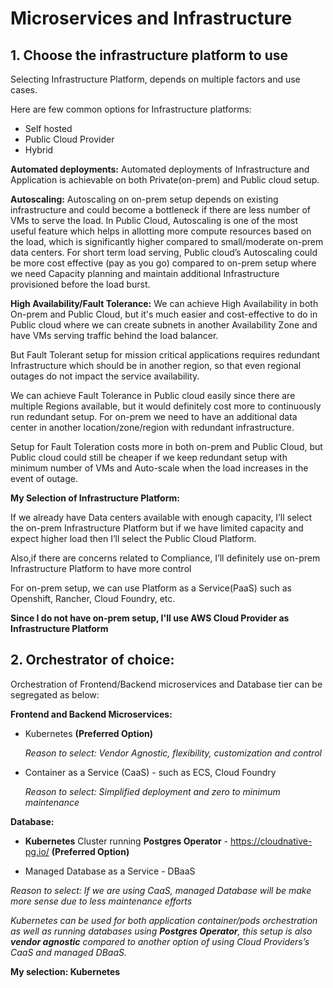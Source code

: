 # Microservices and Infrastructure
## 1. Choose the infrastructure platform to use
Selecting Infrastructure Platform, depends on multiple factors and use cases.

Here are few common options for Infrastructure platforms:
- Self hosted
- Public Cloud Provider
- Hybrid

**Automated deployments:**
Automated deployments of Infrastructure and Application is achievable on both Private(on-prem) and Public cloud setup.

**Autoscaling:**
Autoscaling on on-prem setup depends on existing infrastructure and could become a bottleneck if there are less number of VMs to serve the load.
In Public Cloud, Autoscaling is one of the most useful feature which helps in allotting more compute resources based on the load, which is significantly higher compared to small/moderate on-prem data centers.
For short term load serving, Public cloud’s Autoscaling could be more cost effective (pay as you go) compared to on-prem setup where we need Capacity planning and maintain additional Infrastructure provisioned before the load burst.

**High Availability/Fault Tolerance:**
We can achieve High Availability in both On-prem and Public Cloud, but it's much easier and cost-effective to do in Public cloud where we can create subnets in another Availability Zone and have VMs serving traffic behind the load balancer.

But Fault Tolerant setup for mission critical applications requires redundant Infrastructure which should be in another region, so that even regional outages do not impact the service availability.

We can achieve Fault Tolerance in Public cloud easily since there are multiple Regions available, but it would definitely cost more to continuously run redundant setup.
For on-prem we need to have an additional data center in another location/zone/region with redundant infrastructure.

Setup for Fault Toleration costs more in both on-prem and Public Cloud, but Public cloud could still be cheaper if we keep redundant setup with minimum number of VMs and Auto-scale when the load increases in the event of outage.


**My Selection of Infrastructure Platform:**

If we already have Data centers available with enough capacity, I’ll select the on-prem Infrastructure Platform but if we have limited capacity and expect higher load then I’ll select the Public Cloud Platform.

Also,if there are concerns related to Compliance, I’ll definitely use on-prem Infrastructure Platform to have more control

For on-prem setup, we can use Platform as a Service(PaaS) such as Openshift, Rancher, Cloud Foundry, etc.

**Since I do not have on-prem setup, I'll use AWS Cloud Provider as Infrastructure Platform**

## 2. Orchestrator of choice:
Orchestration of Frontend/Backend microservices and Database tier can be segregated as below:

**Frontend and Backend Microservices:**
- Kubernetes **(Preferred Option)**

     _Reason to select: Vendor Agnostic, flexibility, customization and control_


- Container as a Service (CaaS) - such as ECS, Cloud Foundry

    _Reason to select: Simplified deployment and zero to minimum maintenance_

**Database:**

- **Kubernetes** Cluster running **Postgres Operator** - https://cloudnative-pg.io/ **(Preferred Option)**

- Managed Database as a Service - DBaaS 

_Reason to select: If we are using CaaS, managed Database will be make more sense due to less maintenance efforts_


_Kubernetes can be used for both application container/pods orchestration as well as running databases using **Postgres Operator**, this setup is also **vendor agnostic** compared to another option of using Cloud Providers’s CaaS and managed DBaaS._

**My selection:
Kubernetes**
